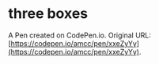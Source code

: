 # three boxes

A Pen created on CodePen.io. Original URL: [https://codepen.io/amcc/pen/xxeZyYy](https://codepen.io/amcc/pen/xxeZyYy).

